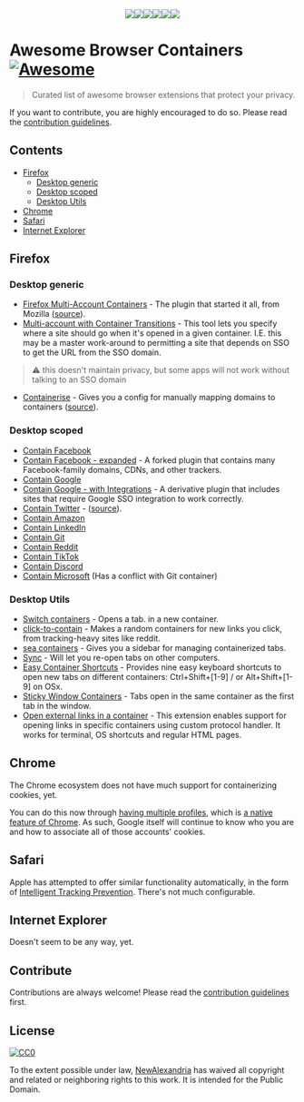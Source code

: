 <div align="center">
  <div style="width: 384px; margin: auto;">
	<a href="https://github.com/NewAlexandria/awesome-browser-containers">
    <img src="https://addons.cdn.mozilla.net/user-media/addon_icons/956/956959-64.png?modified=70aa6ec0"><img src="https://addons.cdn.mozilla.net/user-media/addon_icons/956/956763-64.png?modified=4f5183da"><img src="https://addons.cdn.mozilla.net/user-media/addon_icons/996/996764-64.png?modified=59013156"><img src="https://addons.cdn.mozilla.net/user-media/addon_icons/977/977492-64.png?modified=619e9177"><img src="https://addons.cdn.mozilla.net/user-media/addon_icons/1000/1000893-64.png?modified=68523f7c"><img src="https://addons.cdn.mozilla.net/user-media/addon_icons/1001/1001077-64.png?modified=10622d5e">
  </a>
  </div>
</div>

# Awesome Browser Containers [![Awesome](https://awesome.re/badge.svg)](https://awesome.re)

> Curated list of awesome browser extensions that protect your privacy.
>

If you want to contribute, you are highly encouraged to do so. Please read the [contribution guidelines](CONTRIBUTING.md).


## Contents

- [Firefox](#firefox)
  - [Desktop generic](#desktop-generic)
  - [Desktop scoped](#desktop-scoped)
  - [Desktop Utils](#desktop-utils)
- [Chrome](#chrome)
- [Safari](#safari)
- [Internet Explorer](#internet-explorer)

## Firefox

### Desktop generic

- [Firefox Multi-Account Containers](https://addons.mozilla.org/en-US/firefox/addon/multi-account-containers) - The plugin that started it all, from Mozilla ([source](https://github.com/mozilla/multi-account-containers/#readme)).
- [Multi-account with Container Transitions](https://addons.mozilla.org/en-US/firefox/addon/containers-with-transitions) - This tool lets you specify where a site should go when it's opened in a given container.  I.E. this may be a master work-around to permitting a site that depends on SSO to get the URL from the SSO domain.

> :warning: this doesn't maintain privacy, but some apps will not work without talking to an SSO domain

- [Containerise](https://addons.mozilla.org/en-US/firefox/addon/containerise) - Gives you a config for manually mapping domains to containers ([source](https://github.com/kintesh/containerise)).

### Desktop scoped

- [Contain Facebook](https://addons.mozilla.org/en-US/firefox/addon/facebook-container)
- [Contain Facebook - expanded](https://addons.mozilla.org/en-US/firefox/addon/facebook-container-newalexndra/) - A forked plugin that contains many Facebook-family domains, CDNs, and other trackers.
- [Contain Google](https://addons.mozilla.org/en-US/firefox/addon/google-container)
- [Contain Google - with Integrations](https://addons.mozilla.org/en-US/firefox/addon/google-contain-integrations/) - A derivative plugin that includes sites that require Google SSO integration to work correctly.
- [Contain Twitter](https://addons.mozilla.org/en-US/firefox/addon/twitter-container) - ([source](https://github.com/v1shwa/contain-twitter)).
- [Contain Amazon](https://addons.mozilla.org/en-US/firefox/addon/contain-amazon)
- [Contain LinkedIn](https://addons.mozilla.org/en-US/firefox/addon/linkedin-container)
- [Contain Git](https://addons.mozilla.org/en-US/firefox/addon/contain-git)
- [Contain Reddit](https://addons.mozilla.org/en-US/firefox/addon/contain-reddit)
- [Contain TikTok](https://addons.mozilla.org/en-US/firefox/addon/tiktok-container/)
- [Contain Discord](https://addons.mozilla.org/en-US/firefox/addon/discord-container/)
- [Contain Microsoft](https://addons.mozilla.org/en-US/firefox/addon/microsoft-container/) (Has a conflict with Git container)

### Desktop Utils

- [Switch containers](https://addons.mozilla.org/en-US/firefox/addon/switch-container-plus) - Opens a tab. in a new container.
- [click-to-contain](https://gitlab.com/NamingThingsIsHard/firefox/click-to-contain) - Makes a random containers for new links you click, from tracking-heavy sites like reddit.
- [sea containers](https://addons.mozilla.org/en-US/firefox/addon/sea-containers) - Gives you a sidebar for managing containerized tabs.
- [Sync](https://addons.mozilla.org/en-US/firefox/addon/containers-sync) - Will let you re-open tabs on other computers.
- [Easy Container Shortcuts](https://addons.mozilla.org/en-US/firefox/addon/easy-container-shortcuts/) - Provides nine easy keyboard shortcuts to open new tabs on different containers: Ctrl+Shift+[1-9] / or Alt+Shift+[1-9] on OSx.
- [Sticky Window Containers](https://addons.mozilla.org/en-US/firefox/addon/sticky-window-containers/) - Tabs open in the same container as the first tab in the window.
- [Open external links in a container](https://addons.mozilla.org/en-US/firefox/addon/open-url-in-container/) - This extension enables support for opening links in specific containers using custom protocol handler. It works for terminal, OS shortcuts and regular HTML pages.

## Chrome

The Chrome ecosystem does not have much support for containerizing cookies, yet.  

You can do this now through [having multiple profiles](https://www.howtogeek.com/207614/everything-you-need-to-know-about-google-chromes-profile-switcher/), which is [a native feature of Chrome](https://support.google.com/chrome/answer/2364824?co=GENIE.Platform%3DDesktop&hl=en).  As such, Google itself will continue to know who you are and how to associate all of those accounts' cookies.  

## Safari

Apple has attempted to offer similar functionality automatically, in the form of [Intelligent Tracking Prevention](https://webkit.org/blog/8613/intelligent-tracking-prevention-2-1/).  There's not much configurable.

## Internet Explorer

Doesn't seem to be any way, yet.

## Contribute

Contributions are always welcome! Please read the [contribution guidelines](CONTRIBUTING.md) first.

## License

[![CC0](http://mirrors.creativecommons.org/presskit/buttons/88x31/svg/cc-zero.svg)](https://creativecommons.org/publicdomain/zero/1.0/)

To the extent possible under law, [NewAlexandria](https://github.com/NewAlexandria) has waived all copyright and related or neighboring rights to this work.  It is intended for the Public Domain.
